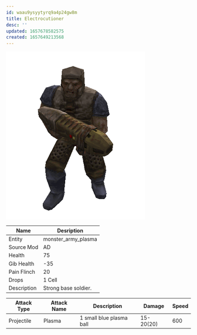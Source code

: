 ```yaml
---
id: waau9ysyytyrq9a4p24gw8m
title: Electrocutioner
desc: ''
updated: 1657678582575
created: 1657649213568
---
```

![Monster Picture](img/grunt_plasma.png)

|Name  |Desription|
|------|-------------|
|Entity|monster_army_plasma|
|Source Mod|AD|
|Health|75|
|Gib Health|-35|
|Pain Flinch|20|
|Drops|1 Cell|
|Description|Strong base soldier.|

|Attack Type|Attack Name|Description|Damage|Speed|
|-----------|-----------|-----------|------|----|
|Projectile |Plasma|1 small blue plasma ball|15-20(20)|600|
